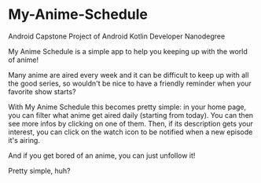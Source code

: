 # My-Anime-Schedule
Android Capstone Project of Android Kotlin Developer Nanodegree


My Anime Schedule is a simple app to help you keeping up with the world of anime!

Many anime are aired every week and it can be difficult to keep up with all the good series, so wouldn't be nice to have a friendly reminder when your favorite show starts?

With My Anime Schedule this becomes pretty simple: in your home page, you can filter what anime get aired daily (starting from today). You can then see more infos by clicking on one of them. Then, if its description gets your interest, you can click on the watch icon to be notified when a new episode it's airing.

And if you get bored of an anime, you can just unfollow it!

Pretty simple, huh?

